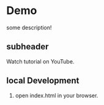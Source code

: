 # Demo
some description!

## subheader

Watch tutorial on YouTube.

## local Development

1. open index.html in your browser.

